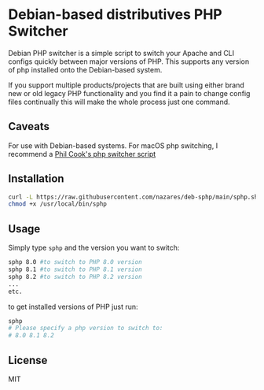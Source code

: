 # Debian-based distributives PHP Switcher

Debian PHP switcher is a simple script to switch your Apache and CLI configs quickly between major versions of PHP.
This supports any version of php installed onto the Debian-based system.

If you support multiple products/projects that are built using either brand new or old legacy PHP functionality and you
find it a pain to change config files continually this will make the whole process just one command.

## Caveats

For use with Debian-based systems. For macOS php switching, I recommend  a [Phil Cook's php switcher script](https://github.com/rhukster/sphp.sh)

## Installation

```bash
curl -L https://raw.githubusercontent.com/nazares/deb-sphp/main/sphp.sh > /usr/local/bin/sphp
chmod +x /usr/local/bin/sphp
```

## Usage

Simply type `sphp` and the version you want to switch:

```bash
sphp 8.0 #to switch to PHP 8.0 version
sphp 8.1 #to switch to PHP 8.1 version
sphp 8.2 #to switch to PHP 8.2 version
...
etc.
```

to get installed versions of PHP just run:

```bash
sphp
# Please specify a php version to switch to:
# 8.0 8.1 8.2
```

## License

MIT
